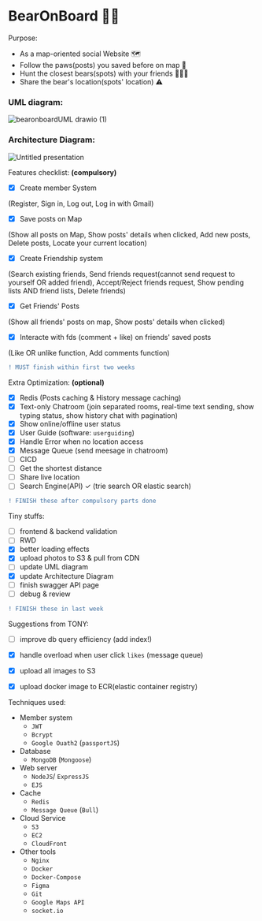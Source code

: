 # BearOnBoard 🐻🐾 

Purpose:
- As a map-oriented social Website 🗺
- Follow the paws(posts) you saved before on map 🐾 
- Hunt the closest bears(spots) with your friends 👩🏻‍🌾
- Share the bear's location(spots' location) ⚠️

### UML diagram:

![bearonboardUML drawio (1)](https://user-images.githubusercontent.com/95410966/167293150-71abd1c2-3f9c-4b31-a25a-65b15f2a21f2.svg)

### Architecture Diagram:
![Untitled presentation](https://user-images.githubusercontent.com/95410966/172022290-3e20de09-b441-4f64-9b6c-70977274eb69.png)

Features checklist: **(compulsory)**
- [X] Create member System

(Register, Sign in, Log out, Log in with Gmail)
- [X] Save posts on Map 

(Show all posts on Map, Show posts' details when clicked, Add new posts, Delete posts, Locate your current location)
- [X] Create Friendship system 


(Search existing friends, Send friends request(cannot send request to yourself OR added friend), Accept/Reject friends request, Show pending lists AND friend lists, Delete friends)
- [X] Get Friends' Posts


(Show all friends' posts on map, Show posts' details when clicked)
- [X] Interacte with fds (comment + like) on friends' saved posts


(Like OR unlike function, Add comments function)

``` diff
! MUST finish within first two weeks
```

Extra Optimization: **(optional)**
- [X] Redis (Posts caching & History message caching)
- [X] Text-only Chatroom (join separated rooms, real-time text sending, show typing status, show history chat with pagination)
- [X] Show online/offline user status
- [X] User Guide (software: `userguiding`)
- [X] Handle Error when no location access
- [X] Message Queue (send meesage in chatroom)
- [ ] CICD
- [ ] Get the shortest distance 
- [ ] Share live location
- [ ] Search Engine(API) ✓ (trie search OR elastic search)
``` diff
! FINISH these after compulsory parts done
```

Tiny stuffs:
- [ ] frontend & backend validation
- [ ] RWD
- [X] better loading effects
- [X] upload photos to S3 & pull from CDN
- [ ] update UML diagram
- [X] update Architecture Diagram
- [ ] finish swagger API page
- [ ] debug & review
``` diff
! FINISH these in last week 
```

Suggestions from TONY:
- [ ] improve db query efficiency (add index!)
- [X] handle overload when user click `likes` (message queue)
- [X] upload all images to S3
- [X] upload docker image to ECR(elastic container registry)


Techniques used:
- Member system
  - `JWT`
  - `Bcrypt`
  - `Google Ouath2` (`passportJS`)
- Database
  - `MongoDB` (`Mongoose`)
- Web server
  - `NodeJS`/ `ExpressJS`
  - `EJS`
- Cache
  - `Redis`
  - `Message Queue` (`Bull`)
- Cloud Service
  - `S3`
  - `EC2`
  - `CloudFront`
- Other tools
  - `Nginx`
  - `Docker`
  - `Docker-Compose`
  - `Figma`
  - `Git`
  - `Google Maps API`
  - `socket.io`
